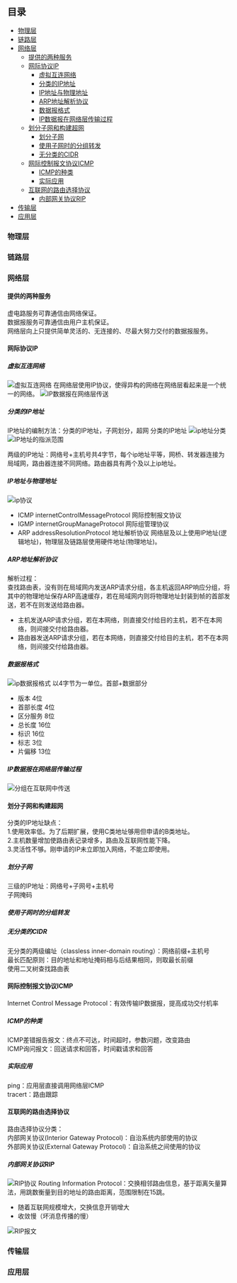 ## 目录

- [物理层](#物理层)
- [链路层](#链路层)
- [网络层](#网络层)
    - [提供的两种服务](#提供的两种服务)
    - [网际协议IP](#网际协议IP)
        - [虚拟互连网络](#虚拟互连网络)
        - [分类的IP地址](#分类的IP地址)
        - [IP地址与物理地址](#IP地址与物理地址)
        - [ARP地址解析协议](#ARP地址解析协议)
        - [数据报格式](#数据报格式)
        - [IP数据报在网络层传输过程](#IP数据报在网络层传输过程)
    - [划分子网和构建超网](#划分子网和构建超网)
        - [划分子网](#划分子网)
        - [使用子网时的分组转发](#使用子网时的分组转发)
        - [无分类的CIDR](#无分类的CIDR)
    - [网际控制报文协议ICMP](#网际控制报文协议ICMP)
        - [ICMP的种类](#ICMP的种类)
        - [实际应用](#实际应用)
    - [互联网的路由选择协议](#互联网的路由选择协议)
        - [内部网关协议RIP](#内部网关协议RIP)
- [传输层](#传输层)
- [应用层](#应用层)


### 物理层

### 链路层

### 网络层

#### 提供的两种服务

虚电路服务可靠通信由网络保证。  
数据报服务可靠通信由用户主机保证。  
网络层向上只提供简单灵活的、无连接的、尽最大努力交付的数据报服务。

#### 网际协议IP

##### 虚拟互连网络

![虚拟互连网络](../picture/network/虚拟互连网络.jpg)
在网络层使用IP协议，使得异构的网络在网络层看起来是一个统一的网络。
![IP数据报在网络层传送](../picture/network/IP数据报在网络层传送.jpg)

##### 分类的IP地址

IP地址的编制方法：分类的IP地址，子网划分，超网
分类的IP地址
![ip地址分类](../picture/network/ip地址分类.jpg) 
![IP地址的指派范围](../picture/network/IP地址的指派范围.png) 

两级的IP地址：网络号+主机号共4字节，每个ip地址平等，网桥、转发器连接为局域网，路由器连接不同网络。路由器具有两个及以上ip地址。

##### IP地址与物理地址

![ip协议](../picture/network/ip协议.gif)
* ICMP internetControlMessageProtocol 网际控制报文协议
* IGMP internetGroupManageProtocol 网际组管理协议
* ARP addressResolutionProtocol 地址解析协议
网络层及以上使用IP地址(逻辑地址)，物理层及链路层使用硬件地址(物理地址)。

##### ARP地址解析协议

解析过程：  
查找路由表，没有则在局域网内发送ARP请求分组，各主机返回ARP响应分组，将其中的物理地址保存ARP高速缓存，若在局域网内则将物理地址封装到帧的首部发送，若不在则发送给路由器。

* 主机发送ARP请求分组，若在本网络，则直接交付给目的主机，若不在本网络，则间接交付给路由器。
* 路由器发送ARP请求分组，若在本网络，则直接交付给目的主机，若不在本网络，则间接交付给路由器。

##### 数据报格式

![ip数据报格式](../picture/network/ip数据报格式.jpg)
以4字节为一单位。首部+数据部分  
* 版本 4位
* 首部长度 4位
* 区分服务 8位
* 总长度 16位
* 标识 16位
* 标志 3位
* 片偏移 13位

##### IP数据报在网络层传输过程

![分组在互联网中传送](../picture/network/分组在互联网中传送.jpg)

#### 划分子网和构建超网

分类的IP地址缺点：  
1.使用效率低。为了后期扩展，使用C类地址够用但申请的B类地址。  
2.主机数量增加使路由表记录增多，路由及互联网性能下降。  
3.灵活性不够。刚申请的IP未立即加入网络，不能立即使用。

##### 划分子网

三级的IP地址：网络号+子网号+主机号  
子网掩码

##### 使用子网时的分组转发

##### 无分类的CIDR

无分类的两级编址（classless inner-domain routing）：网络前缀+主机号  
最长匹配原则：目的地址和地址掩码相与后结果相同，则取最长前缀  
使用二叉树查找路由表

#### 网际控制报文协议ICMP

Internet Control Message Protocol：有效传输IP数据报，提高成功交付机率

##### ICMP的种类

ICMP差错报告报文：终点不可达，时间超时，参数问题，改变路由  
ICMP询问报文：回送请求和回答，时间戳请求和回答

##### 实际应用

ping：应用层直接调用网络层ICMP  
tracert：路由跟踪

#### 互联网的路由选择协议

路由选择协议分类：  
内部网关协议(Interior Gateway Protocol)：自治系统内部使用的协议  
外部网关协议(External Gateway Protocol)：自治系统之间使用的协议

##### 内部网关协议RIP

![RIP协议](../picture/network/RIP协议.jpg)
Routing Information Protocol：交换相邻路由信息，基于距离矢量算法，用跳数衡量到目的地址的路由距离，范围限制在15跳。
* 随着互联网规模增大，交换信息开销增大
* 收敛慢（坏消息传播的慢）

![RIP报文](../picture/network/RIP报文.jpg)

### 传输层


### 应用层
